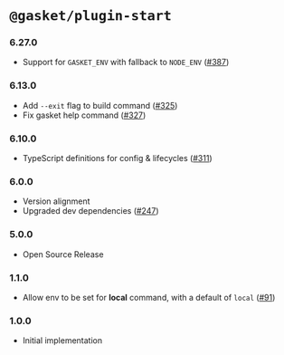 # `@gasket/plugin-start`

### 6.27.0

- Support for `GASKET_ENV` with fallback to `NODE_ENV` ([#387])

### 6.13.0

- Add `--exit` flag to build command ([#325])
- Fix gasket help command ([#327])

### 6.10.0

- TypeScript definitions for config & lifecycles ([#311])

### 6.0.0

- Version alignment
- Upgraded dev dependencies ([#247])

### 5.0.0

- Open Source Release

### 1.1.0

- Allow env to be set for **local** command, with a default of `local` ([#91])

### 1.0.0

- Initial implementation


[#91]: https://github.com/godaddy/gasket/pull/91
[#247]: https://github.com/godaddy/gasket/pull/247
[#311]: https://github.com/godaddy/gasket/pull/311
[#325]: https://github.com/godaddy/gasket/pull/325
[#327]: https://github.com/godaddy/gasket/pull/327
[#387]: https://github.com/godaddy/gasket/pull/387
